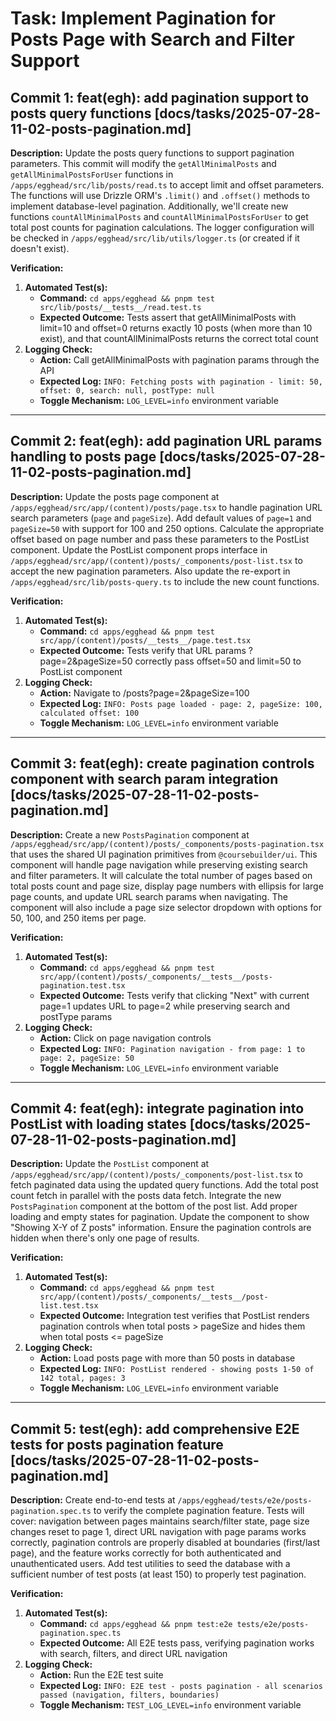 # Task: Implement Pagination for Posts Page with Search and Filter Support

## Commit 1: feat(egh): add pagination support to posts query functions [docs/tasks/2025-07-28-11-02-posts-pagination.md]
**Description:**
Update the posts query functions to support pagination parameters. This commit will modify the `getAllMinimalPosts` and `getAllMinimalPostsForUser` functions in `/apps/egghead/src/lib/posts/read.ts` to accept limit and offset parameters. The functions will use Drizzle ORM's `.limit()` and `.offset()` methods to implement database-level pagination. Additionally, we'll create new functions `countAllMinimalPosts` and `countAllMinimalPostsForUser` to get total post counts for pagination calculations. The logger configuration will be checked in `/apps/egghead/src/lib/utils/logger.ts` (or created if it doesn't exist).

**Verification:**
1. **Automated Test(s):**
   * **Command:** `cd apps/egghead && pnpm test src/lib/posts/__tests__/read.test.ts`
   * **Expected Outcome:** Tests assert that getAllMinimalPosts with limit=10 and offset=0 returns exactly 10 posts (when more than 10 exist), and that countAllMinimalPosts returns the correct total count
2. **Logging Check:**
   * **Action:** Call getAllMinimalPosts with pagination params through the API
   * **Expected Log:** `INFO: Fetching posts with pagination - limit: 50, offset: 0, search: null, postType: null`
   * **Toggle Mechanism:** `LOG_LEVEL=info` environment variable

---

## Commit 2: feat(egh): add pagination URL params handling to posts page [docs/tasks/2025-07-28-11-02-posts-pagination.md]
**Description:**
Update the posts page component at `/apps/egghead/src/app/(content)/posts/page.tsx` to handle pagination URL search parameters (`page` and `pageSize`). Add default values of `page=1` and `pageSize=50` with support for 100 and 250 options. Calculate the appropriate offset based on page number and pass these parameters to the PostList component. Update the PostList component props interface in `/apps/egghead/src/app/(content)/posts/_components/post-list.tsx` to accept the new pagination parameters. Also update the re-export in `/apps/egghead/src/lib/posts-query.ts` to include the new count functions.

**Verification:**
1. **Automated Test(s):**
   * **Command:** `cd apps/egghead && pnpm test src/app/(content)/posts/__tests__/page.test.tsx`
   * **Expected Outcome:** Tests verify that URL params ?page=2&pageSize=50 correctly pass offset=50 and limit=50 to PostList component
2. **Logging Check:**
   * **Action:** Navigate to /posts?page=2&pageSize=100
   * **Expected Log:** `INFO: Posts page loaded - page: 2, pageSize: 100, calculated offset: 100`
   * **Toggle Mechanism:** `LOG_LEVEL=info` environment variable

---

## Commit 3: feat(egh): create pagination controls component with search param integration [docs/tasks/2025-07-28-11-02-posts-pagination.md]
**Description:**
Create a new `PostsPagination` component at `/apps/egghead/src/app/(content)/posts/_components/posts-pagination.tsx` that uses the shared UI pagination primitives from `@coursebuilder/ui`. This component will handle page navigation while preserving existing search and filter parameters. It will calculate the total number of pages based on total posts count and page size, display page numbers with ellipsis for large page counts, and update URL search params when navigating. The component will also include a page size selector dropdown with options for 50, 100, and 250 items per page.

**Verification:**
1. **Automated Test(s):**
   * **Command:** `cd apps/egghead && pnpm test src/app/(content)/posts/_components/__tests__/posts-pagination.test.tsx`
   * **Expected Outcome:** Tests verify that clicking "Next" with current page=1 updates URL to page=2 while preserving search and postType params
2. **Logging Check:**
   * **Action:** Click on page navigation controls
   * **Expected Log:** `INFO: Pagination navigation - from page: 1 to page: 2, pageSize: 50`
   * **Toggle Mechanism:** `LOG_LEVEL=info` environment variable

---

## Commit 4: feat(egh): integrate pagination into PostList with loading states [docs/tasks/2025-07-28-11-02-posts-pagination.md]
**Description:**
Update the `PostList` component at `/apps/egghead/src/app/(content)/posts/_components/post-list.tsx` to fetch paginated data using the updated query functions. Add the total post count fetch in parallel with the posts data fetch. Integrate the new `PostsPagination` component at the bottom of the post list. Add proper loading and empty states for pagination. Update the component to show "Showing X-Y of Z posts" information. Ensure the pagination controls are hidden when there's only one page of results.

**Verification:**
1. **Automated Test(s):**
   * **Command:** `cd apps/egghead && pnpm test src/app/(content)/posts/_components/__tests__/post-list.test.tsx`
   * **Expected Outcome:** Integration test verifies that PostList renders pagination controls when total posts > pageSize and hides them when total posts <= pageSize
2. **Logging Check:**
   * **Action:** Load posts page with more than 50 posts in database
   * **Expected Log:** `INFO: PostList rendered - showing posts 1-50 of 142 total, pages: 3`
   * **Toggle Mechanism:** `LOG_LEVEL=info` environment variable

---

## Commit 5: test(egh): add comprehensive E2E tests for posts pagination feature [docs/tasks/2025-07-28-11-02-posts-pagination.md]
**Description:**
Create end-to-end tests at `/apps/egghead/tests/e2e/posts-pagination.spec.ts` to verify the complete pagination feature. Tests will cover: navigation between pages maintains search/filter state, page size changes reset to page 1, direct URL navigation with page params works correctly, pagination controls are properly disabled at boundaries (first/last page), and the feature works correctly for both authenticated and unauthenticated users. Add test utilities to seed the database with a sufficient number of test posts (at least 150) to properly test pagination.

**Verification:**
1. **Automated Test(s):**
   * **Command:** `cd apps/egghead && pnpm test:e2e tests/e2e/posts-pagination.spec.ts`
   * **Expected Outcome:** All E2E tests pass, verifying pagination works with search, filters, and direct URL navigation
2. **Logging Check:**
   * **Action:** Run the E2E test suite
   * **Expected Log:** `INFO: E2E test - posts pagination - all scenarios passed (navigation, filters, boundaries)`
   * **Toggle Mechanism:** `TEST_LOG_LEVEL=info` environment variable
